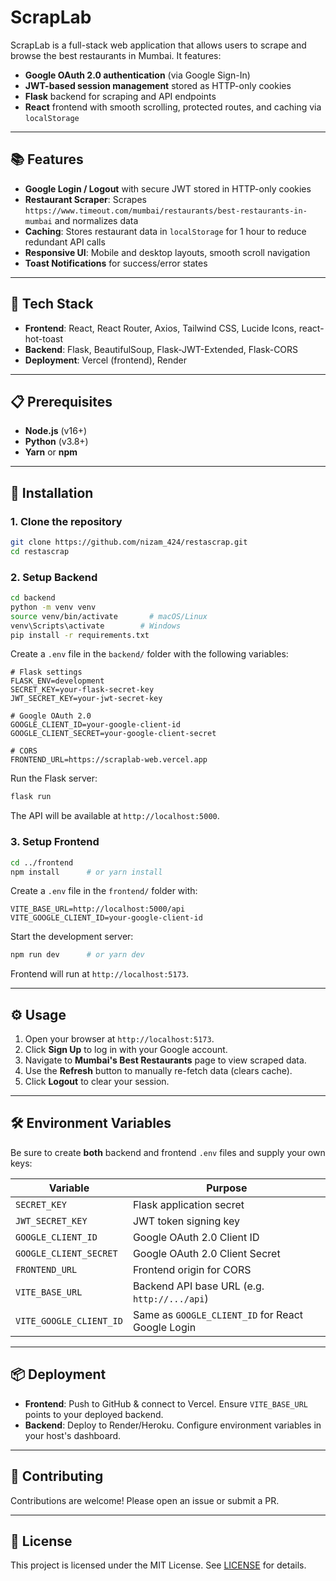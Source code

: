 # ScrapLab

ScrapLab is a full-stack web application that allows users to scrape and browse the best restaurants in Mumbai. It features:

* **Google OAuth 2.0 authentication** (via Google Sign-In)
* **JWT-based session management** stored as HTTP-only cookies
* **Flask** backend for scraping and API endpoints
* **React** frontend with smooth scrolling, protected routes, and caching via `localStorage`

---

## 📚 Features

* **Google Login / Logout** with secure JWT stored in HTTP-only cookies
* **Restaurant Scraper**: Scrapes `https://www.timeout.com/mumbai/restaurants/best-restaurants-in-mumbai` and normalizes data
* **Caching**: Stores restaurant data in `localStorage` for 1 hour to reduce redundant API calls
* **Responsive UI**: Mobile and desktop layouts, smooth scroll navigation
* **Toast Notifications** for success/error states

---

## 🚀 Tech Stack

* **Frontend**: React, React Router, Axios, Tailwind CSS, Lucide Icons, react-hot-toast
* **Backend**: Flask, BeautifulSoup, Flask-JWT-Extended, Flask-CORS
* **Deployment**: Vercel (frontend), Render
---

## 📋 Prerequisites

* **Node.js** (v16+)
* **Python** (v3.8+)
* **Yarn** or **npm**

---

## 🔧 Installation

### 1. Clone the repository

```bash
git clone https://github.com/nizam_424/restascrap.git
cd restascrap
```

### 2. Setup Backend

```bash
cd backend
python -m venv venv
source venv/bin/activate       # macOS/Linux
venv\Scripts\activate        # Windows
pip install -r requirements.txt
```

Create a `.env` file in the `backend/` folder with the following variables:

```dotenv
# Flask settings
FLASK_ENV=development
SECRET_KEY=your-flask-secret-key
JWT_SECRET_KEY=your-jwt-secret-key

# Google OAuth 2.0
GOOGLE_CLIENT_ID=your-google-client-id
GOOGLE_CLIENT_SECRET=your-google-client-secret

# CORS
FRONTEND_URL=https://scraplab-web.vercel.app
```

Run the Flask server:

```bash
flask run
```

The API will be available at `http://localhost:5000`.

### 3. Setup Frontend

```bash
cd ../frontend
npm install      # or yarn install
```

Create a `.env` file in the `frontend/` folder with:

```dotenv
VITE_BASE_URL=http://localhost:5000/api
VITE_GOOGLE_CLIENT_ID=your-google-client-id
```

Start the development server:

```bash
npm run dev      # or yarn dev
```

Frontend will run at `http://localhost:5173`.

---

## ⚙️ Usage

1. Open your browser at `http://localhost:5173`.
2. Click **Sign Up** to log in with your Google account.
3. Navigate to **Mumbai's Best Restaurants** page to view scraped data.
4. Use the **Refresh** button to manually re-fetch data (clears cache).
5. Click **Logout** to clear your session.

---

## 🛠️ Environment Variables

Be sure to create **both** backend and frontend `.env` files and supply your own keys:

| Variable                | Purpose                                           |
| ----------------------- | ------------------------------------------------- |
| `SECRET_KEY`            | Flask application secret                          |
| `JWT_SECRET_KEY`        | JWT token signing key                             |
| `GOOGLE_CLIENT_ID`      | Google OAuth 2.0 Client ID                        |
| `GOOGLE_CLIENT_SECRET`  | Google OAuth 2.0 Client Secret                    |
| `FRONTEND_URL`          | Frontend origin for CORS                          |
| `VITE_BASE_URL`         | Backend API base URL (e.g. `http://.../api`)      |
| `VITE_GOOGLE_CLIENT_ID` | Same as `GOOGLE_CLIENT_ID` for React Google Login |

---

## 📦 Deployment

* **Frontend**: Push to GitHub & connect to Vercel. Ensure `VITE_BASE_URL` points to your deployed backend.
* **Backend**: Deploy to Render/Heroku. Configure environment variables in your host's dashboard.

---

## 🤝 Contributing

Contributions are welcome! Please open an issue or submit a PR.

---

## 📄 License

This project is licensed under the MIT License. See [LICENSE](LICENSE) for details.
